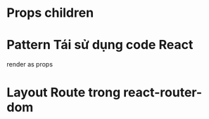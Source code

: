 # Props children

# Pattern Tái sử dụng code React
render as props

# Layout Route trong react-router-dom
